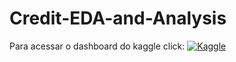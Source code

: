 # Credit-EDA-and-Analysis

Para acessar o dashboard do kaggle click:     [![Kaggle](https://img.shields.io/badge/Kaggle-20BEFF?style=for-the-badge&logo=Kaggle&logoColor=white)](https://www.kaggle.com/code/mayconmorais23/credit-eda-and-analysis)
